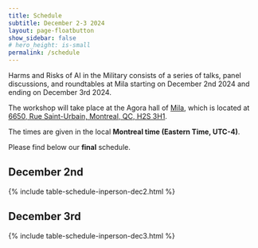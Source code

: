 ```yaml
---
title: Schedule
subtitle: December 2-3 2024
layout: page-floatbutton
show_sidebar: false
# hero_height: is-small
permalink: /schedule
---
```

Harms and Risks of AI in the Military consists of a series of talks, panel discussions, and roundtables at Mila starting on December 2nd 2024 and ending on December 3rd 2024.


The workshop will take place at the Agora hall of [Mila](https://mila.quebec/), which is located at [6650, Rue Saint-Urbain, Montreal, QC, H2S 3H1](https://www.openstreetmap.org/way/222246924).

The times are given in the local **Montreal time (Eastern Time, UTC-4)**.

Please find below our **final** schedule.

## December 2nd

{% include table-schedule-inperson-dec2.html %}


## December 3rd


{% include table-schedule-inperson-dec3.html %}

